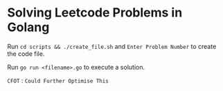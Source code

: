 # Solving Leetcode Problems in Golang

Run `cd scripts && ./create_file.sh` and `Enter Problem Number` to create the code file.

Run `go run <filename>.go` to execute a solution.

`CFOT` : `Could Further Optimise This`

<!--
  Skipped on:
    10/11/2024 - long day
    11/11/2024 - long day
    21/11/2024 - sick
    22/11/2024 - sick
    23/11/2025 - sick
    25/11/2025 - long day
-->
